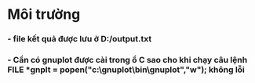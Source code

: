# Môi trường
### - file kết quả được lưu ở D:/output.txt
### - Cần có gnuplot được cài trong ổ C sao cho khi chạy câu lệnh   FILE *gnplt = popen("c:\\gnuplot\\bin\\gnuplot","w"); không lỗi
